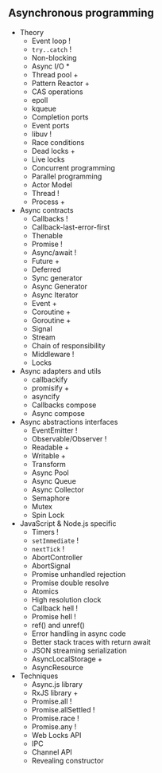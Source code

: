 ## Asynchronous programming

- Theory
  - Event loop !
  - `try..catch` !
  - Non-blocking
  - Async I/O *
  - Thread pool +
  - Pattern Reactor +
  - CAS operations
  - epoll
  - kqueue
  - Completion ports
  - Event ports
  - libuv !
  - Race conditions
  - Dead locks +
  - Live locks
  - Concurrent programming
  - Parallel programming
  - Actor Model
  - Thread !
  - Process +
- Async contracts
  - Callbacks !
  - Callback-last-error-first
  - Thenable
  - Promise !
  - Async/await !
  - Future +
  - Deferred
  - Sync generator
  - Async Generator
  - Async Iterator
  - Event +
  - Coroutine +
  - Goroutine +
  - Signal
  - Stream
  - Chain of responsibility
  - Middleware !
  - Locks
- Async adapters and utils
  - callbackify
  - promisify +
  - asyncify
  - Callbacks compose
  - Async compose
- Async abstractions interfaces
  - EventEmitter !
  - Observable/Observer !
  - Readable +
  - Writable +
  - Transform
  - Async Pool
  - Async Queue
  - Async Collector
  - Semaphore
  - Mutex
  - Spin Lock
- JavaScript & Node.js specific
  - Timers !
  - `setImmediate` !
  - `nextTick` !
  - AbortController
  - AbortSignal
  - Promise unhandled rejection
  - Promise double resolve
  - Atomics
  - High resolution clock
  - Callback hell !
  - Promise hell !
  - ref() and unref()
  - Error handling in async code
  - Better stack traces with return await
  - JSON streaming serialization
  - AsyncLocalStorage +
  - AsyncResource
- Techniques
  - Async.js library
  - RxJS library +
  - Promise.all !
  - Promise.allSettled !
  - Promise.race !
  - Promise.any !
  - Web Locks API
  - IPC
  - Channel API
  - Revealing constructor
